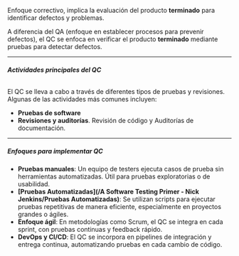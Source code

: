 Enfoque correctivo, implica la evaluación del producto **terminado** para identificar defectos y problemas. 

A diferencia del QA (enfoque en establecer procesos para prevenir defectos), el QC se enfoca en verificar el producto **terminado** mediante pruebas para detectar defectos.
****
###### **Actividades principales del QC**
El QC se lleva a cabo a través de diferentes tipos de pruebas y revisiones. Algunas de las actividades más comunes incluyen:

 - **Pruebas de software**
 - **Revisiones y auditorías**. Revisión de código y Auditorías de documentación.
****
#####  **Enfoques para implementar QC**
- **Pruebas manuales**: Un equipo de testers ejecuta casos de prueba sin herramientas automatizadas. Útil para pruebas exploratorias o de usabilidad.
- **[Pruebas Automatizadas](/A Software Testing Primer - Nick Jenkins/Pruebas Automatizadas)**: Se utilizan scripts para ejecutar pruebas repetitivas de manera eficiente, especialmente en proyectos grandes o ágiles.
- **Enfoque ágil**: En metodologías como Scrum, el QC se integra en cada sprint, con pruebas continuas y feedback rápido.
- **DevOps y CI/CD**: El QC se incorpora en pipelines de integración y entrega continua, automatizando pruebas en cada cambio de código.